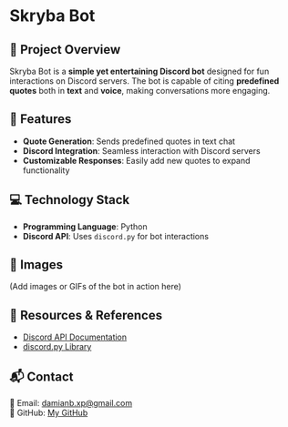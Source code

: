# Skryba Bot

## 📌 Project Overview
Skryba Bot is a **simple yet entertaining Discord bot** designed for fun interactions on Discord servers. The bot is capable of citing **predefined quotes** both in **text** and **voice**, making conversations more engaging.

## 🔧 Features
- **Quote Generation**: Sends predefined quotes in text chat
- **Discord Integration**: Seamless interaction with Discord servers
- **Customizable Responses**: Easily add new quotes to expand functionality

## 💻 Technology Stack
- **Programming Language**: Python
- **Discord API**: Uses `discord.py` for bot interactions

## 📸 Images
(Add images or GIFs of the bot in action here)

## 🔗 Resources & References
- [Discord API Documentation](https://discord.com/developers/docs/intro)
- [discord.py Library](https://discordpy.readthedocs.io/en/stable/)

## 📬 Contact
📧 Email: damianb.xp@gmail.com  
🐙 GitHub: [My GitHub](https://github.com/damianbxp)  
